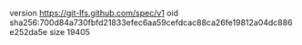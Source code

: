 version https://git-lfs.github.com/spec/v1
oid sha256:700d84a730fbfd21833efec6aa59cefdcac88ca26fe19812a04dc886e252da5e
size 19405
